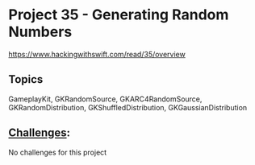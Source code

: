 # Project 35 - Generating Random Numbers

https://www.hackingwithswift.com/read/35/overview

## Topics
GameplayKit, GKRandomSource, GKARC4RandomSource, GKRandomDistribution, GKShuffledDistribution, GKGaussianDistribution

## [Challenges](https://www.hackingwithswift.com/read/35/7/wrap-up):
No challenges for this project


